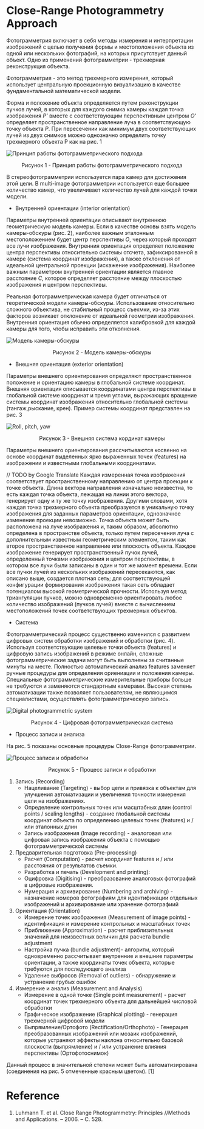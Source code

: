 # Close-Range Photogrammetry Approach

Фотограмметрия включает в себя методы измерения и интерпретации изображений с целью получения формы и
местоположения объекта из одной или нескольких фотографий, на которых присутствует данный объект.
Одно из применений фотограмметрии - трехмерная реконструкция объекта.

Фотограмметрия - это метод трехмерного измерения, который использует центральную проекционную визуализацию в качестве 
фундаментальной математической модели. 

Форма и положение объекта определяется путем реконструкции пучков лучей, в которых для каждого снимка камеры каждая
точка изображения *P'* вместе с соответствующим перспективным центром *O'* определяет пространственное направление луча 
в соответствующую точку объекта *P*. 
При пересечении как минимум двух соответствующих лучей из двух снимков можно однозначно определить точку трехмерного
объекта P как на рис. 1

![Принцип работы фотограмметрического подхода](images/principle_of_photogrammetric_measurement.png)

<div align="center"> Рисунок 1 - Принцип работы фотограмметрического подхода </div>


В стереофотограмметрии используется пара камер для достижения этой цели. В multi-image фотограмметрии используется еще 
большее количество камер, что увеличивает количество лучей для каждой точки модели. 


* Внутренней ориентации (interior orientation)

Параметры внутренней ориентации описывают внутреннюю геометрическую модель камеры. 
Если в качестве основы взять модель камеры-обскуры (рис. 2), наиболее важным эталонным местоположением будет центр 
перспективы *О*, через который проходят все лучи изображения. Внутренния ориентация определяет положение центра перспективы 
относительно системы отсчета, зафиксированной в камере (система координат изображения), а также отклонения от идеальной
центральной проекции (искажение изображения). Наиболее важным параметром внутренней ориентации является главное
расстояние *С*, которое определяет расстояние между плоскостью изображения и центром перспективы.

Реальная фотограмметрическая камера будет отличаться от теоретической модели камеры-обскуры. Использование
относительно сложного объектива, не стабильный процесс съекмки, из-за этих факторов возникает отклонение от 
идеальной геометрии изображения. Внутренния ориентация обычно определяется калибровкой для каждой камеры для того, чтобы
исправить эти отколнения. 

![Модель камеры-обскуры](images/pinhole_camera_model.png)

<div align="center"> Рисунок 2 - Модель камеры-обскуры </div>

* Внешняя ориентация (exterior orientation)

Параметры внешнего ориентирования определяют пространственное положение и ориентацию камеры в глобальной системе 
координат. Внешняя ориентация описывается координатами центра перспективы в глобальной системе координат и тремя
углами, выражающих вращение системы координат изображения относительно глобальной системы (тангаж,рыскание, крен). 
Пример системы координат представлен на рис. 3 

![Roll, pitch, yaw](images/angles.png)
<div align="center"> Рисунок 3 - Внешняя система кординат камеры </div>


Параметры внешнего ориентирования рассчитываются косвенно на основе координат выделенных ярко выраженных
точек (features) на изображении и известными глобальными координатами.

// TODO by Google Translate
Каждая измеренная точка изображения соответствует пространственному направлению от центра проекции к точке объекта. Длина вектора направления изначально неизвестна, то есть каждая точка объекта, лежащая на линии этого вектора, генерирует одну и ту же точку изображения. Другими словами, хотя каждая точка трехмерного объекта преобразуется в уникальную точку изображения для заданных параметров ориентации, однозначное изменение проекции невозможно. Точка объекта может быть расположена на луче изображения и, таким образом, абсолютно определена в пространстве объекта, только путем пересечения луча с дополнительным известным геометрическим элементом, таким как второе пространственное направление или плоскость объекта. Каждое изображение генерирует пространственный пучок лучей, определенный точками изображения и центром перспективы, в котором все лучи были записаны в один и тот же момент времени. Если все пучки лучей из нескольких изображений пересекаются, как описано выше, создается плотная сеть; для соответствующей конфигурации формирования изображения такая сеть обладает потенциалом высокой геометрической прочности. Используя метод триангуляции пучков, можно одновременно ориентировать любое количество изображений (пучков лучей) вместе с вычислением местоположений точек соответствующих трехмерных объектов.



* Система 

Фотограмметрический процесс существенно изменился с развитием цифровых систем обработки изображений 
и обработки (рис. 4). Используя соответствующие целевые точки объекта (features) и цифровую запись
изображений в режиме онлайн, сложные фотограмметрические задачи могут быть выполнены за считанные 
минуты на месте. Полностью автоматический анализ features заменяет ручные процедуры для определения ориениации
и положения камеры. Специальные фотограмметрические измерительные приборы больше не требуются
и заменяются стандартным камерами. Высокая степень автоматизации также позволяет пользователям, 
не являющимся специалистами, осуществлять фотограмметрическую запись.

![Digital photogrammetric system](images/digital_system.png)

<div align="center"> Рисунок 4 - Цифровая фотограмметрическая система </div>


* Процесс записи и анализа

На рис. 5  показаны основные процедуры Close-Range фотограмметрии.

![Процесс записи и обработки](images/recording_analysis_process.png)

<div align="center"> Рисунок 5 - Процесс записи и обработки </div>

1. Запись (Recording)
    - Нацеливание (Targeting) - выбор цели и привязка к объектам для улучшения автоматизации и увеличения точности измерения цели на изображениях.
    - Определение контрольных точек или масштабных длин (control points / scaling lengths) - создание глобальной системы координат объекта по определению целевых точек (features) и / или эталонных длин
    - Запись изображения (Image recording) - аналоговая или цифровая запись изображения объекта с помощью фотограмметрической системы
2. Предварительная подготовка (Pre-processing) 
    - Расчет (Computation) - расчет координат features и / или расстояния от результатов съемки.
    - Разработка и печать (Development and printing):
    - Оцифровка (Digitising) - преобразование аналоговых фотографий в цифровые изображения.
    - Нумерация и архивирование (Numbering and archiving) - назначение номеров фотографиям для идентификации отдельных
 изображений и архивирование или хранение фотографиий
3. Ориентация (Orientation)
    - Измерение точек изображения (Measurement of image points) - идентификация и измерение контрольных и масштабных точек
    - Приближение (Approximation) - расчет приблизительных значений для неизвестных величин для расчета bundle adjustment
    - Настройка пучка (bundle adjustment)- алгоритм, который одновременно рассчитывает внутренние и внешние параметры ориентации,
     а также координаты точек объекта, которые требуются для последующего анализа
    - Удаление выбросов (Removal of outliers) - обнаружение и устранение грубых ошибок
4. Измерение и анализ (Measurement and Analysis)
    - Измерение в одной точке (Single point measurement) - расчет координат точек трехмерного объекта для дальнейшей числовой обработки
    - Графическое изображение (Graphical plotting) - генерация трехмерной цифровой модели
    - Выпрямление/Ортофото (Rectification/Orthophoto) - Генерация преобразованных изображений или мозаик изображений, которые устраняют эффекты наклона относительно базовой плоскости (выпрямление) и / или устранение влияния перспективы (Ортофотоснимок)


Данный процесс в значительной степени может быть автоматизирована (соединения на рис. 5 отмеченные красным цветом). [1]



# Reference
1. Luhmann T. et al. Close Range Photogrammetry: Principles //Methods and Applications. – 2006. – С. 528.
